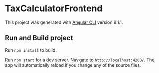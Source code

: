 # TaxCalculatorFrontend

This project was generated with [Angular CLI](https://github.com/angular/angular-cli) version 9.1.1.

## Run and Build project

Run `npm install` to build.

Run `npm start` for a dev server. Navigate to `http://localhost:4200/`. The app will automatically reload if you change any of the source files.

